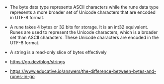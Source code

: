 - The byte data type represents ASCII characters while the rune data type represents a more broader set of Unicode characters that are encoded in UTF-8 format.

- A rune takes 4 bytes or 32 bits for storage. It is an int32 equivalent. Runes are used to represent the Unicode characters, which is a broader set than ASCII characters. These Unicode characters are encoded in the UTF-8 format.

- A string is a read-only slice of bytes effectively

- https://go.dev/blog/strings
- https://www.educative.io/answers/the-difference-between-bytes-and-runes-in-go
